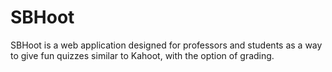 # SBHoot
SBHoot is a web application designed for professors and students as a way to give fun quizzes similar to Kahoot, with the option of grading.
